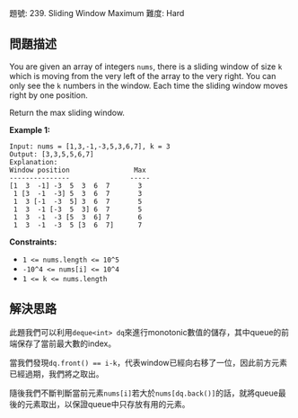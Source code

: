 題號: 239. Sliding Window Maximum
難度: Hard

## 問題描述
You are given an array of integers `nums`, there is a sliding window of size `k` which is moving from the very left of the array to the very right. You can only see the `k` numbers in the window. Each time the sliding window moves right by one position.

Return the max sliding window.

**Example 1:**
```
Input: nums = [1,3,-1,-3,5,3,6,7], k = 3
Output: [3,3,5,5,6,7]
Explanation: 
Window position                Max
---------------               -----
[1  3  -1] -3  5  3  6  7       3
 1 [3  -1  -3] 5  3  6  7       3
 1  3 [-1  -3  5] 3  6  7       5
 1  3  -1 [-3  5  3] 6  7       5
 1  3  -1  -3 [5  3  6] 7       6
 1  3  -1  -3  5 [3  6  7]      7
```
**Constraints:**

- `1 <= nums.length <= 10^5`
- `-10^4 <= nums[i] <= 10^4`
- `1 <= k <= nums.length`

## 解決思路
此題我們可以利用`deque<int> dq`來進行monotonic數值的儲存，其中queue的前端保存了當前最大數的index。

當我們發現`dq.front() == i-k`，代表window已經向右移了一位，因此前方元素已經過期，我們將之取出。

隨後我們不斷判斷當前元素`nums[i]`若大於`nums[dq.back()]`的話，就將queue最後的元素取出，以保證queue中只存放有用的元素。